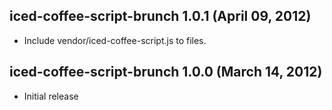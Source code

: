 ## iced-coffee-script-brunch 1.0.1 (April 09, 2012)
* Include vendor/iced-coffee-script.js to files.

## iced-coffee-script-brunch 1.0.0 (March 14, 2012)
* Initial release

